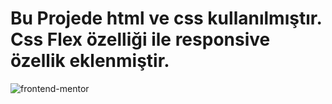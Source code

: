 # Bu Projede html ve css kullanılmıştır. Css Flex özelliği ile responsive özellik eklenmiştir.
![frontend-mentor](https://user-images.githubusercontent.com/105456310/186121911-b8485dde-8bd0-4e44-9e91-706688861bdd.png)

